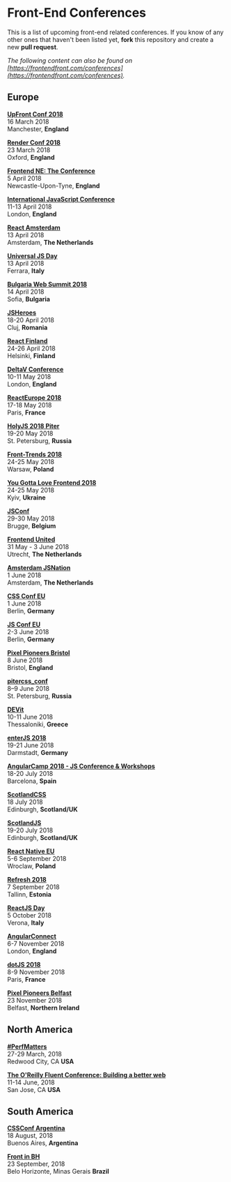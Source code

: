 # Front-End Conferences

This is a list of upcoming front-end related conferences. If you know of any other ones that haven't been listed yet, **fork** this repository and create a new **pull request**.

*The following content can also be found on [https://frontendfront.com/conferences](https://frontendfront.com/conferences).*


## Europe

[**UpFront Conf 2018**](http://upfrontconf.com)  
16 March 2018  
Manchester, **England**

[**Render Conf 2018**](https://2018.render-conf.com/)  
23 March 2018  
Oxford, **England**

[**Frontend NE: The Conference**](https://2018.frontendne.co.uk)  
5 April 2018  
Newcastle-Upon-Tyne, **England**

[**International JavaScript Conference**](https://javascript-conference.com/en/)  
11-13 April 2018  
London, **England**

[**React Amsterdam**](https://react.amsterdam)  
13 April 2018  
Amsterdam, **The Netherlands**

[**Universal JS Day**](http://2018.universaljsday.com)  
13 April 2018  
Ferrara, **Italy**  

[**Bulgaria Web Summit 2018**](https://bulgariawebsummit.com)  
14 April 2018  
Sofia, **Bulgaria**

[**JSHeroes**](https://jsheroes.io)  
18-20 April 2018  
Cluj, **Romania**

[**React Finland**](https://react-finland.fi/)  
24-26 April 2018  
Helsinki, **Finland**

[**DeltaV Conference**](https://2018.deltavconf.com)  
10-11 May 2018  
London, **England**  

[**ReactEurope 2018**](https://www.react-europe.org)  
17-18 May 2018  
Paris, **France**  

[**HolyJS 2018 Piter**](https://holyjs-piter.ru/en/)  
19-20 May 2018  
St. Petersburg, **Russia**  

[**Front-Trends 2018**](https://2018.front-trends.com/)  
24-25 May 2018  
Warsaw, **Poland**  

[**You Gotta Love Frontend 2018**](http://yglf.com.ua/)  
24-25 May 2018  
Kyiv, **Ukraine** 

[**JSConf**](https://www.jsconf.be/en)  
29-30 May 2018  
Brugge, **Belgium**

[**Frontend United**](https://frontendunited.org/)  
31 May - 3 June 2018  
Utrecht, **The Netherlands**

[**Amsterdam JSNation**](https://amsterdamjs.com/)  
1 June 2018  
Amsterdam, **The Netherlands**

[**CSS Conf EU**](https://2018.cssconf.eu/)  
1 June 2018  
Berlin, **Germany**

[**JS Conf EU**](https://2018.jsconf.eu/)  
2-3 June 2018  
Berlin, **Germany**

[**Pixel Pioneers Bristol**](https://pixelpioneers.co/events/bristol-2018)  
8 June 2018  
Bristol, **England**

[**pitercss_conf**](https://pitercss.com/)  
8–9 June 2018  
St. Petersburg, **Russia**

[**DEVit**](http://devitconf.org/)  
10-11 June 2018  
Thessaloniki, **Greece**

[**enterJS 2018**](https://www.enterjs.de/)  
19-21 June 2018  
Darmstadt, **Germany**

[**AngularCamp 2018 - JS Conference & Workshops**](https://angularcamp.tech/)  
18-20 July 2018  
Barcelona, **Spain**

[**ScotlandCSS**](http://scotlandcss.com/)  
18 July 2018  
Edinburgh, **Scotland/UK**

[**ScotlandJS**](http://scotlandjs.com/)  
19-20 July 2018  
Edinburgh, **Scotland/UK**

[**React Native EU**](http://2018.reactjsday.it/)  
5-6 September 2018  
Wroclaw, **Poland**

[**Refresh 2018**](http://refresh.rocks/)  
7 September 2018  
Tallinn, **Estonia**

[**ReactJS Day**](http://2018.reactjsday.it/)  
5 October 2018  
Verona, **Italy**

[**AngularConnect**](https://www.angularconnect.com/)  
6-7 November 2018  
London, **England**

[**dotJS 2018**](https://www.dotjs.io)  
8-9 November 2018  
Paris, **France**

[**Pixel Pioneers Belfast**](https://pixelpioneers.co/)  
23 November 2018  
Belfast, **Northern Ireland**

## North America

[**#PerfMatters**](https://perfmattersconf.com)  
27-29 March, 2018  
Redwood City, CA **USA**

[**The O'Reilly Fluent Conference: Building a better web**](https://conferences.oreilly.com/fluent/fl-ca)  
11-14 June, 2018  
San Jose, CA **USA**

## South America

[**CSSConf Argentina**](http://cssconfar.com)  
18 August, 2018  
Buenos Aires, **Argentina**

[**Front in BH**](https://frontinbh.com.br/)  
23 September, 2018  
Belo Horizonte, Minas Gerais **Brazil**
